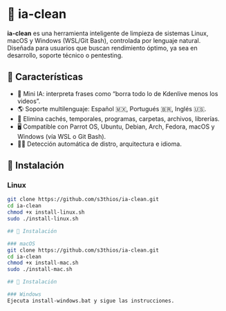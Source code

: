 # 🧠 ia-clean

**ia-clean** es una herramienta inteligente de limpieza de sistemas Linux, macOS y Windows (WSL/Git Bash), controlada por lenguaje natural. Diseñada para usuarios que buscan rendimiento óptimo, ya sea en desarrollo, soporte técnico o pentesting.

## 🚀 Características

- 🧠 Mini IA: interpreta frases como “borra todo lo de Kdenlive menos los videos”.
- 🌎 Soporte multilenguaje: Español 🇲🇽, Portugués 🇧🇷, Inglés 🇺🇸.
- 🧹 Elimina cachés, temporales, programas, carpetas, archivos, librerías.
- 🖥️ Compatible con Parrot OS, Ubuntu, Debian, Arch, Fedora, macOS y Windows (vía WSL o Git Bash).
- 🧑‍💻 Detección automática de distro, arquitectura e idioma.

## 🧩 Instalación

### Linux

```bash
git clone https://github.com/s3thios/ia-clean.git
cd ia-clean
chmod +x install-linux.sh
sudo ./install-linux.sh

## 🧩 Instalación

### macOS
git clone https://github.com/s3thios/ia-clean.git
cd ia-clean
chmod +x install-mac.sh
sudo ./install-mac.sh

## 🧩 Instalación

### Windows
Ejecuta install-windows.bat y sigue las instrucciones.

